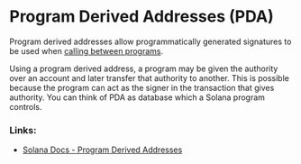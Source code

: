 # Program Derived Addresses (PDA)

Program derived addresses allow programmatically generated signatures to be used when [calling between programs](https://docs.solana.com/developing/programming-model/calling-between-programs#cross-program-invocations).

Using a program derived address, a program may be given the authority over an account and later transfer that 
authority to another. This is possible because the program can act as the signer in the transaction that gives 
authority. You can think of PDA as database which a Solana program controls.

### Links:
- [Solana Docs - Program Derived Addresses](https://docs.solana.com/developing/programming-model/calling-between-programs#program-derived-addresses)